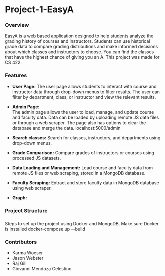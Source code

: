# Project-1-EasyA

### Overview
EasyA is a web based application designed to help students analyze the grading history of courses and instructors. 
Students can use historical grade data to compare grading distributions and make informed decisions about which classes and instructors to choose.
You can find the classes that have the highest chance of giving you an A. This project was made for CS 422.

### Features

- **User Page:**
The user page allows students to interact with course and instructor data through drop-down menus to filter results. The user can filter by department, class, or instructor and view the relevant results. 
  
- **Admin Page:**  
The admin page allows the user to load, manage, and update course and faculty data. Data can be loaded by uploading remote JS data files or through a web scraper. The page also has options to clear the database and merge the data. localhost:5000/admin

- **Search classes:**
Search for classes, instructors, and departments using drop-down menus.

- **Grade Comparison:**
Compare grades of instructors or courses using processed JS datasets.

- **Data Loading and Management:**
Load course and faculty data from remote JS files or web scraping, stored in a MongoDB database.

- **Faculty Scraping:**
Extract and store faculty data in MongoDB database using web scraper.

- **Graph:**

### Project Structure


### 
Steps to set up the project using Docker and MongoDB.
Make sure Docker is installed
docker-compose up --build

### Contributors
- Karma Woeser
- Jason Webster
- Raj Gill
- Giovanni Mendoza Celestino

